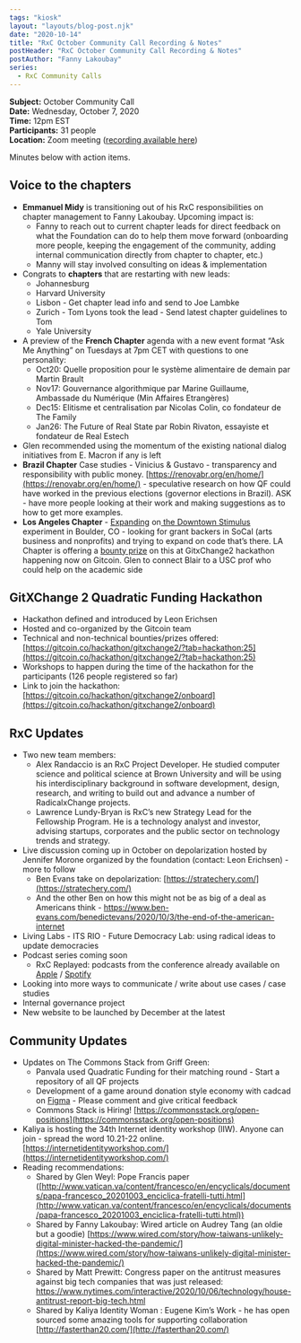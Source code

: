 ```yaml
---
tags: "kiosk"
layout: "layouts/blog-post.njk"
date: "2020-10-14"
title: "RxC October Community Call Recording & Notes"
postHeader: "RxC October Community Call Recording & Notes"
postAuthor: "Fanny Lakoubay"
series:
  - RxC Community Calls
---
```


**Subject:** October Community Call<br/>
**Date:** Wednesday, October 7, 2020<br/>
**Time:** 12pm EST<br/>
**Participants:** 31 people<br/>
**Location:** Zoom meeting ([recording available here](https://youtu.be/2P8QhuDZqOE))

Minutes below with action items.

## Voice to the chapters

- **Emmanuel Midy** is transitioning out of his RxC responsibilities on chapter management to Fanny Lakoubay. Upcoming impact is:
  - Fanny to reach out to current chapter leads for direct feedback on what the Foundation can do to help them move forward (onboarding more people, keeping the engagement of the community, adding internal communication directly from chapter to chapter, etc.)
  - Manny will stay involved consulting on ideas & implementation
- Congrats to **chapters** that are restarting with new leads:
  - Johannesburg
  - Harvard University
  - Lisbon - Get chapter lead info and send to Joe Lambke
  - Zurich - Tom Lyons took the lead - Send latest chapter guidelines to Tom
  - Yale University
- A preview of the **French Chapter** agenda with a new event format “Ask Me Anything” on Tuesdays at 7pm CET with questions to one personality:
  - Oct20: Quelle proposition pour le système alimentaire de demain par Martin Brault
  - Nov17: Gouvernance algorithmique par Marine Guillaume, Ambassade du Numérique (Min Affaires Etrangères)
  - Dec15: Elitisme et centralisation par Nicolas Colin, co fondateur de The Family
  - Jan26: The Future of Real State par Robin Rivaton, essayiste et fondateur de Real Estech
- Glen recommended using the momentum of the existing national dialog initiatives from E. Macron if any is left
- **Brazil Chapter** Case studies - Vinicius & Gustavo - transparency and responsibility with public money. [https://renovabr.org/en/home/](https://renovabr.org/en/home/) - speculative research on how QF could have worked in the previous elections (governor elections in Brazil). ASK - have more people looking at their work and making suggestions as to how to get more examples.
- **Los Angeles Chapter** - [Expanding](https://gitcoin.co/issue/RxCLosAngeles/downtownstimulus/1/100023822) on[ the Downtown Stimulus](https://www.downtownstimulus.com/) experiment in Boulder, CO - looking for grant backers in SoCal (arts business and nonprofits) and trying to expand on code that’s there. LA Chapter is offering a [bounty prize](https://gitcoin.co/issue/RxCLosAngeles/downtownstimulus/1/100023822) on this at GitxChange2 hackathon happening now on Gitcoin. Glen to connect Blair to a USC prof who could help on the academic side

## GitXChange 2 Quadratic Funding Hackathon

- Hackathon defined and introduced by Leon Erichsen
- Hosted and co-organized by the Gitcoin team
- Technical and non-technical bounties/prizes offered: [https://gitcoin.co/hackathon/gitxchange2/?tab=hackathon:25](https://gitcoin.co/hackathon/gitxchange2/?tab=hackathon:25)
- Workshops to happen during the time of the hackathon for the participants (126 people registered so far)
- Link to join the hackathon: [https://gitcoin.co/hackathon/gitxchange2/onboard](https://gitcoin.co/hackathon/gitxchange2/onboard)

## RxC Updates

- Two new team members:
  - Alex Randaccio is an RxC Project Developer. He studied computer science and political science at Brown University and will be using his interdisciplinary background in software development, design, research, and writing to build out and advance a number of RadicalxChange projects.
  - Lawrence Lundy-Bryan is RxC’s new Strategy Lead for the Fellowship Program. He is a technology analyst and investor, advising startups, corporates and the public sector on technology trends and strategy.
- Live discussion coming up in October on depolarization hosted by Jennifer Morone organized by the foundation (contact: Leon Erichsen) - more to follow
  - Ben Evans take on depolarization: [https://stratechery.com/](https://stratechery.com/)
  - And the other Ben on how this might not be as big of a deal as Americans think - https://www.ben-evans.com/benedictevans/2020/10/3/the-end-of-the-american-internet
- Living Labs - ITS RIO - Future Democracy Lab: using radical ideas to update democracies
- Podcast series coming soon
  - RxC Replayed: podcasts from the conference already available on [Apple](https://podcasts.apple.com/de/podcast/radicalxchange-replayed/id1528842651) / [Spotify](https://open.spotify.com/show/1mGxPVe7CwVcpNHaR2MUcV?si=b6NUTQgdRTOiizG_3RElOg)
- Looking into more ways to communicate / write about use cases / case studies
- Internal governance project
- New website to be launched by December at the latest

## Community Updates

- Updates on The Commons Stack from Griff Green:
  - Panvala used Quadratic Funding for their matching round - Start a repository of all QF projects
  - Development of a game around donation style economy with cadcad on [Figma](https://www.figma.com/proto/cuFTOOajO4aouz4SLnIINz/Commons-Simulator) - Please comment and give critical feedback
  - Commons Stack is Hiring! [https://commonsstack.org/open-positions](https://commonsstack.org/open-positions)
- Kaliya is hosting the 34th Internet identity workshop (IIW). Anyone can join - spread the word 10.21-22 online. [https://internetidentityworkshop.com/](https://internetidentityworkshop.com/)
- Reading recommendations:
  - Shared by Glen Weyl: Pope Francis paper ([http://www.vatican.va/content/francesco/en/encyclicals/documents/papa-francesco_20201003_enciclica-fratelli-tutti.html](http://www.vatican.va/content/francesco/en/encyclicals/documents/papa-francesco_20201003_enciclica-fratelli-tutti.html))
  - Shared by Fanny Lakoubay: Wired article on Audrey Tang (an oldie but a goodie) [https://www.wired.com/story/how-taiwans-unlikely-digital-minister-hacked-the-pandemic/](https://www.wired.com/story/how-taiwans-unlikely-digital-minister-hacked-the-pandemic/)
  - Shared by Matt Prewitt: Congress paper on the antitrust measures against big tech companies that was just released: https://www.nytimes.com/interactive/2020/10/06/technology/house-antitrust-report-big-tech.html
  - Shared by Kaliya Identity Woman : Eugene Kim’s Work - he has open sourced some amazing tools for supporting collaboration [http://fasterthan20.com/](http://fasterthan20.com/)
